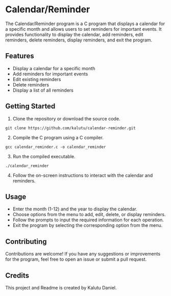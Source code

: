 # Calendar/Reminder
The Calendar/Reminder program is a C program that displays a calendar for a specific month and allows users to set reminders for important events. It provides functionality to display the calendar, add reminders, edit reminders, delete reminders, display reminders, and exit the program.

## Features
- Display a calendar for a specific month
- Add reminders for important events
- Edit existing reminders
- Delete reminders
- Display a list of all reminders

## Getting Started
1. Clone the repository or download the source code.
```
git clone https://github.com/kalutu/calendar-reminder.git
```
2. Compile the C program using a C compiler.
```
gcc calendar_reminder.c -o calendar_reminder
```
3. Run the compiled executable.
```
./calendar_reminder
```

4. Follow the on-screen instructions to interact with the calendar and reminders.

## Usage
- Enter the month (1-12) and the year to display the calendar.
- Choose options from the menu to add, edit, delete, or display reminders.
- Follow the prompts to input the required information for each operation.
- Exit the program by selecting the corresponding option from the menu.

## Contributing
Contributions are welcome! If you have any suggestions or improvements for the program, feel free to open an issue or submit a pull request.

## Credits
This project and Readme is created by Kalutu Daniel.

